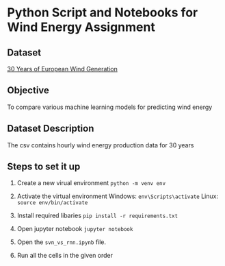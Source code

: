 # Python Script and Notebooks for Wind Energy Assignment

## Dataset

[30 Years of European Wind Generation](https://www.kaggle.com/sohier/30-years-of-european-wind-generation)

## Objective
To compare various machine learning models for predicting wind energy

## Dataset Description
The csv contains hourly wind energy production data for 30 years

## Steps to set it up
1. Create a new virual environment
    ```python -m venv env```

2. Activate the virtual environment
    Windows: ```env\Scripts\activate```
    Linux: ```source env/bin/activate```

3. Install required libaries
    ```pip install -r requirements.txt```

4. Open jupyter notebook
    ```jupyter notebook```

5. Open the ```svn_vs_rnn.ipynb``` file. 

6. Run all the cells in the given order


